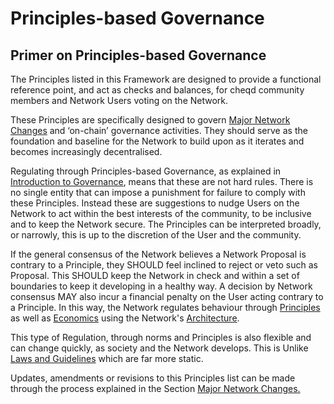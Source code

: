 # Principles-based Governance

## Primer on Principles-based Governance

The Principles listed in this Framework are designed to provide a functional reference point, and act as checks and balances, for cheqd community members and Network Users voting on the Network.

These Principles are specifically designed to govern [Major Network Changes](../contributing/major-network-changes/) and ‘on-chain’ governance activities. They should serve as the foundation and baseline for the Network to build upon as it iterates and becomes increasingly decentralised.

Regulating through Principles-based Governance, as explained in [Introduction to Governance](../deep-dive/governance.md), means that these are not hard rules. There is no single entity that can impose a punishment for failure to comply with these Principles. Instead these are suggestions to nudge Users on the Network to act within the best interests of the community, to be inclusive and to keep the Network secure. The Principles can be interpreted broadly, or narrowly, this is up to the discretion of the User and the community.

If the general consensus of the Network believes a Network Proposal is contrary to a Principle, they SHOULD feel inclined to reject or veto such as Proposal. This SHOULD keep the Network in check and within a set of boundaries to keep it developing in a healthy way. A decision by Network consensus MAY also incur a financial penalty on the User acting contrary to a Principle. In this way, the Network regulates behaviour through [Principles](../deep-dive/governance.md#2.-principles-and-social-norms) as well as [Economics](../deep-dive/governance.md#3.-markets-and-economics) using the Network's [Architecture](../deep-dive/governance.md#4.-architecture).

This type of Regulation, through norms and Principles is also flexible and can change quickly, as society and the Network develops. This is Unlike [Laws and Guidelines](../deep-dive/governance.md#1.-law-and-guidelines) which are far more static.

Updates, amendments or revisions to this Principles list can be made through the process explained in the Section [Major Network Changes.](../contributing/major-network-changes/)

